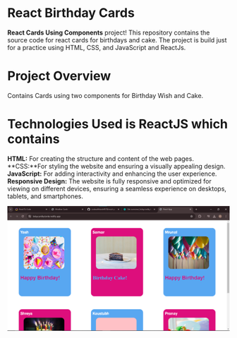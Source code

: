 # React Birthday Cards
**React Cards Using Components** project! This repository contains the source code for react cards for birthdays and cake. The project is build just for a practice using HTML, CSS, and JavaScript and ReactJs.

# Project Overview
Contains Cards using two components for Birthday Wish and Cake.

# Technologies Used is ReactJS which contains
**HTML:** For creating the structure and content of the web pages.
**CSS:**For styling the website and ensuring a visually appealing design.
**JavaScript:** For adding interactivity and enhancing the user experience.
**Responsive Design:** The website is fully responsive and optimized for viewing on different devices, ensuring a seamless experience on desktops, tablets, and smartphones.

![Screenshot of homepage](./src/components/img/readme.png)

